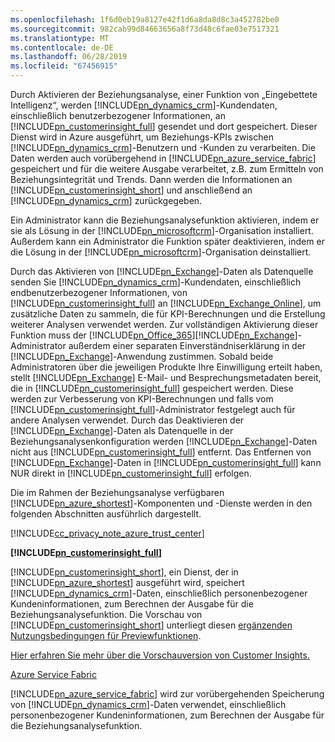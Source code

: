 ```yaml
---
ms.openlocfilehash: 1f6d0eb19a8127e42f1d6a8da8d8c3a452782be0
ms.sourcegitcommit: 982cab99d84663656a8f73d48c6fae03e7517321
ms.translationtype: MT
ms.contentlocale: de-DE
ms.lasthandoff: 06/28/2019
ms.locfileid: "67456915"
---
```

Durch Aktivieren der Beziehungsanalyse, einer Funktion von „Eingebettete Intelligenz“, werden [!INCLUDE[pn_dynamics_crm](pn-dynamics-crm.md)]-Kundendaten, einschließlich benutzerbezogener Informationen, an [!INCLUDE[pn_customerinsight_full](pn-customer-insights-full.md)] gesendet und dort gespeichert. Dieser Dienst wird in Azure ausgeführt, um Beziehungs-KPIs zwischen [!INCLUDE[pn_dynamics_crm](pn-dynamics-crm.md)]-Benutzern und -Kunden zu verarbeiten. Die Daten werden auch vorübergehend in [!INCLUDE[pn_azure_service_fabric](pn-azure-service-fabric.md)] gespeichert und für die weitere Ausgabe verarbeitet, z.B. zum Ermitteln von Beziehungsintegrität und Trends. Dann werden die Informationen an [!INCLUDE[pn_customerinsight_short](pn-customer-insights-short.md)] und anschließend an [!INCLUDE[pn_dynamics_crm](pn-dynamics-crm.md)] zurückgegeben.  
  
 Ein Administrator kann die Beziehungsanalysefunktion aktivieren, indem er sie als Lösung in der [!INCLUDE[pn_microsoftcrm](pn-microsoftcrm.md)]-Organisation installiert. Außerdem kann ein Administrator die Funktion später deaktivieren, indem er die Lösung in der [!INCLUDE[pn_microsoftcrm](pn-microsoftcrm.md)]-Organisation deinstalliert.  
  
 Durch das Aktivieren von [!INCLUDE[pn_Exchange](pn-exchange.md)]-Daten als Datenquelle senden Sie [!INCLUDE[pn_dynamics_crm](pn-dynamics-crm.md)]-Kundendaten, einschließlich endbenutzerbezogener Informationen, von [!INCLUDE[pn_customerinsight_full](pn-customer-insights-full.md)] an [!INCLUDE[pn_Exchange_Online](pn-exchange-online.md)], um zusätzliche Daten zu sammeln, die für KPI-Berechnungen und die Erstellung weiterer Analysen verwendet werden.  Zur vollständigen Aktivierung dieser Funktion muss der [!INCLUDE[pn_Office_365](pn-office-365.md)][!INCLUDE[pn_Exchange](pn-exchange.md)]-Administrator außerdem einer separaten Einverständniserklärung in der [!INCLUDE[pn_Exchange](pn-exchange.md)]-Anwendung zustimmen.  Sobald beide Administratoren über die jeweiligen Produkte Ihre Einwilligung erteilt haben, stellt [!INCLUDE[pn_Exchange](pn-exchange.md)] E-Mail- und Besprechungsmetadaten bereit, die in [!INCLUDE[pn_customerinsight_full](pn-customer-insights-full.md)] gespeichert werden. Diese werden zur Verbesserung von KPI-Berechnungen und falls vom [!INCLUDE[pn_customerinsight_full](pn-customer-insights-full.md)]-Administrator festgelegt auch für andere Analysen verwendet. Durch das Deaktivieren der [!INCLUDE[pn_Exchange](pn-exchange.md)]-Daten als Datenquelle in der Beziehungsanalysenkonfiguration werden [!INCLUDE[pn_Exchange](pn-exchange.md)]-Daten nicht aus [!INCLUDE[pn_customerinsight_full](pn-customer-insights-full.md)] entfernt.  Das Entfernen von [!INCLUDE[pn_Exchange](pn-exchange.md)]-Daten in [!INCLUDE[pn_customerinsight_full](pn-customer-insights-full.md)] kann NUR direkt in [!INCLUDE[pn_customerinsight_full](pn-customer-insights-full.md)] erfolgen.  
  
 Die im Rahmen der Beziehungsanalyse verfügbaren [!INCLUDE[pn_azure_shortest](pn-azure-shortest.md)]-Komponenten und -Dienste werden in den folgenden Abschnitten ausführlich dargestellt.  
  
 [!INCLUDE[cc_privacy_note_azure_trust_center](cc-privacy-note-azure-trust-center.md)]  
  
 **[!INCLUDE[pn_customerinsight_full](pn-customer-insights-full.md)]**  
  
 [!INCLUDE[pn_customerinsight_short](pn-customer-insights-short.md)], ein Dienst, der in [!INCLUDE[pn_azure_shortest](pn-azure-shortest.md)] ausgeführt wird, speichert [!INCLUDE[pn_dynamics_crm](pn-dynamics-crm.md)]-Daten, einschließlich personenbezogener Kundeninformationen, zum Berechnen der Ausgabe für die Beziehungsanalysefunktion. Die Vorschau von [!INCLUDE[pn_customerinsight_short](pn-customer-insights-short.md)] unterliegt diesen [ergänzenden Nutzungsbedingungen für Previewfunktionen](http://go.microsoft.com/fwlink/p/?LinkId=511446).  
  
 [Hier erfahren Sie mehr über die Vorschauversion von Customer Insights.](https://azure.microsoft.com/services/customer-insights/)  
  
 [Azure Service Fabric](https://azure.microsoft.com/services/service-fabric/)  
  
 [!INCLUDE[pn_azure_service_fabric](pn-azure-service-fabric.md)] wird zur vorübergehenden Speicherung von [!INCLUDE[pn_dynamics_crm](pn-dynamics-crm.md)]-Daten verwendet, einschließlich personenbezogener Kundeninformationen, zum Berechnen der Ausgabe für die Beziehungsanalysefunktion.
